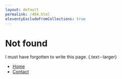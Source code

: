 ```yaml
---
layout: default
permalink: /404.html
eleventyExcludeFromCollections: true
---
```


# Not found
I must have forgotten to write this page. {.text--larger}
- [Home](/)
- [Contact](/contact)
